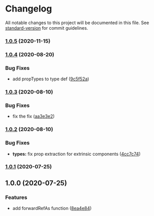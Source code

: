 # Changelog

All notable changes to this project will be documented in this file. See [standard-version](https://github.com/conventional-changelog/standard-version) for commit guidelines.

### [1.0.5](https://github.com/jaredLunde/forward-ref-as/compare/v1.0.4...v1.0.5) (2020-11-15)

### [1.0.4](https://github.com/jaredLunde/forward-ref-as/compare/v1.0.3...v1.0.4) (2020-08-20)

### Bug Fixes

- add propTypes to type def ([9c5f52a](https://github.com/jaredLunde/forward-ref-as/commit/9c5f52a11cc8713d290b5299d06ddaf87dab9ae0))

### [1.0.3](https://github.com/jaredLunde/forward-ref-as/compare/v1.0.2...v1.0.3) (2020-08-10)

### Bug Fixes

- fix the fix ([aa3e3e2](https://github.com/jaredLunde/forward-ref-as/commit/aa3e3e2e66430a6458759f1e3974278b2c095eb2))

### [1.0.2](https://github.com/jaredLunde/forward-ref-as/compare/v1.0.1...v1.0.2) (2020-08-10)

### Bug Fixes

- **types:** fix prop extraction for extrinsic components ([4cc7c74](https://github.com/jaredLunde/forward-ref-as/commit/4cc7c74c0984039425231e3224686e655b14df07))

### [1.0.1](https://github.com/jaredLunde/forward-ref-as/compare/v1.0.0...v1.0.1) (2020-07-25)

## 1.0.0 (2020-07-25)

### Features

- add forwardRefAs function ([8ea4e84](https://github.com/jaredLunde/forward-ref-as/commit/8ea4e84778679f888088d07faa000e5cb1cf5070))
